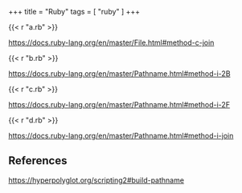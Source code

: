 +++
title = "Ruby"
tags = [ "ruby" ]
+++

{{< r "a.rb" >}}

<https://docs.ruby-lang.org/en/master/File.html#method-c-join>

{{< r "b.rb" >}}

<https://docs.ruby-lang.org/en/master/Pathname.html#method-i-2B>

{{< r "c.rb" >}}

<https://docs.ruby-lang.org/en/master/Pathname.html#method-i-2F>

{{< r "d.rb" >}}

<https://docs.ruby-lang.org/en/master/Pathname.html#method-i-join>

## References

<https://hyperpolyglot.org/scripting2#build-pathname>
